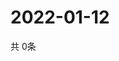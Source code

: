 # 2022-01-12
  共 0条

  <!-- BEGIN -->
  <!-- 最后更新时间Wed Jan 12 2022 22:04:05 GMT+0000 (Coordinated Universal Time) -->
  
  <!-- END -->
  
  